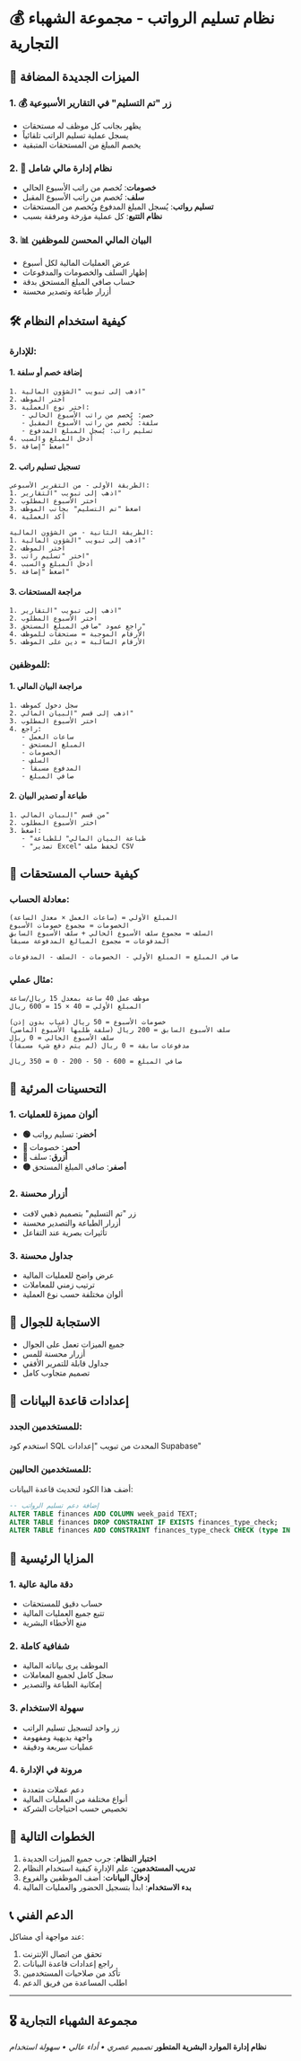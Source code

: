 # 💰 نظام تسليم الرواتب - مجموعة الشهباء التجارية

## 🎯 الميزات الجديدة المضافة

### 1. 💰 زر "تم التسليم" في التقارير الأسبوعية
- يظهر بجانب كل موظف له مستحقات
- يسجل عملية تسليم الراتب تلقائياً
- يخصم المبلغ من المستحقات المتبقية

### 2. 🔄 نظام إدارة مالي شامل
- **خصومات**: تُخصم من راتب الأسبوع الحالي
- **سلف**: تُخصم من راتب الأسبوع المقبل
- **تسليم رواتب**: يُسجل المبلغ المدفوع ويُخصم من المستحقات
- **نظام التتبع**: كل عملية مؤرخة ومرفقة بسبب

### 3. 📊 البيان المالي المحسن للموظفين
- عرض العمليات المالية لكل أسبوع
- إظهار السلف والخصومات والمدفوعات
- حساب صافي المبلغ المستحق بدقة
- أزرار طباعة وتصدير محسنة

## 🛠️ كيفية استخدام النظام

### للإدارة:

#### 1. إضافة خصم أو سلفة
```text
1. اذهب إلى تبويب "الشؤون المالية"
2. اختر الموظف
3. اختر نوع العملية:
   - خصم: يُخصم من راتب الأسبوع الحالي
   - سلفة: تُخصم من راتب الأسبوع المقبل
   - تسليم راتب: يُسجل المبلغ المدفوع
4. أدخل المبلغ والسبب
5. اضغط "إضافة"
```

#### 2. تسجيل تسليم راتب
```text
الطريقة الأولى - من التقرير الأسبوعي:
1. اذهب إلى تبويب "التقارير"
2. اختر الأسبوع المطلوب
3. اضغط "تم التسليم" بجانب الموظف
4. أكد العملية

الطريقة الثانية - من الشؤون المالية:
1. اذهب إلى تبويب "الشؤون المالية"
2. اختر الموظف
3. اختر "تسليم راتب"
4. أدخل المبلغ والسبب
5. اضغط "إضافة"
```

#### 3. مراجعة المستحقات
```text
1. اذهب إلى تبويب "التقارير"
2. اختر الأسبوع المطلوب
3. راجع عمود "صافي المبلغ المستحق"
4. الأرقام الموجبة = مستحقات للموظف
5. الأرقام السالبة = دين على الموظف
```

### للموظفين:

#### 1. مراجعة البيان المالي
```text
1. سجل دخول كموظف
2. اذهب إلى قسم "البيان المالي"
3. اختر الأسبوع المطلوب
4. راجع:
   - ساعات العمل
   - المبلغ المستحق
   - الخصومات
   - السلف
   - المدفوع مسبقاً
   - صافي المبلغ
```

#### 2. طباعة أو تصدير البيان
```text
1. من قسم "البيان المالي"
2. اختر الأسبوع المطلوب
3. اضغط:
   - "طباعة البيان المالي" للطباعة
   - "تصدير Excel" لحفظ ملف CSV
```

## 🧮 كيفية حساب المستحقات

### معادلة الحساب:
```
المبلغ الأولي = (ساعات العمل × معدل الساعة)
الخصومات = مجموع خصومات الأسبوع
السلف = مجموع سلف الأسبوع الحالي + سلف الأسبوع السابق
المدفوعات = مجموع المبالغ المدفوعة مسبقاً

صافي المبلغ = المبلغ الأولي - الخصومات - السلف - المدفوعات
```

### مثال عملي:
```
موظف عمل 40 ساعة بمعدل 15 ريال/ساعة
المبلغ الأولي = 40 × 15 = 600 ريال

خصومات الأسبوع = 50 ريال (غياب بدون إذن)
سلف الأسبوع السابق = 200 ريال (سلفة طلبها الأسبوع الماضي)
سلف الأسبوع الحالي = 0 ريال
مدفوعات سابقة = 0 ريال (لم يتم دفع شيء مسبقاً)

صافي المبلغ = 600 - 50 - 200 - 0 = 350 ريال
```

## 🎨 التحسينات المرئية

### 1. ألوان مميزة للعمليات
- **🟢 أخضر**: تسليم رواتب
- **🔴 أحمر**: خصومات
- **🔵 أزرق**: سلف
- **🟡 أصفر**: صافي المبلغ المستحق

### 2. أزرار محسنة
- زر "تم التسليم" بتصميم ذهبي لافت
- أزرار الطباعة والتصدير محسنة
- تأثيرات بصرية عند التفاعل

### 3. جداول محسنة
- عرض واضح للعمليات المالية
- ترتيب زمني للمعاملات
- ألوان مختلفة حسب نوع العملية

## 📱 الاستجابة للجوال

- جميع الميزات تعمل على الجوال
- أزرار محسنة للمس
- جداول قابلة للتمرير الأفقي
- تصميم متجاوب كامل

## 🔧 إعدادات قاعدة البيانات

### للمستخدمين الجدد:
استخدم كود SQL المحدث من تبويب "إعدادات Supabase"

### للمستخدمين الحاليين:
أضف هذا الكود لتحديث قاعدة البيانات:

```sql
-- إضافة دعم تسليم الرواتب
ALTER TABLE finances ADD COLUMN week_paid TEXT;
ALTER TABLE finances DROP CONSTRAINT IF EXISTS finances_type_check;
ALTER TABLE finances ADD CONSTRAINT finances_type_check CHECK (type IN ('deduction', 'advance', 'payment'));
```

## 🎯 المزايا الرئيسية

### 1. دقة مالية عالية
- حساب دقيق للمستحقات
- تتبع جميع العمليات المالية
- منع الأخطاء البشرية

### 2. شفافية كاملة
- الموظف يرى بياناته المالية
- سجل كامل لجميع المعاملات
- إمكانية الطباعة والتصدير

### 3. سهولة الاستخدام
- زر واحد لتسجيل تسليم الراتب
- واجهة بديهية ومفهومة
- عمليات سريعة ودقيقة

### 4. مرونة في الإدارة
- دعم عملات متعددة
- أنواع مختلفة من العمليات المالية
- تخصيص حسب احتياجات الشركة

## 🚀 الخطوات التالية

1. **اختبار النظام**: جرب جميع الميزات الجديدة
2. **تدريب المستخدمين**: علم الإدارة كيفية استخدام النظام
3. **إدخال البيانات**: أضف الموظفين والفروع
4. **بدء الاستخدام**: ابدأ بتسجيل الحضور والعمليات المالية

## 📞 الدعم الفني

عند مواجهة أي مشاكل:
1. تحقق من اتصال الإنترنت
2. راجع إعدادات قاعدة البيانات
3. تأكد من صلاحيات المستخدمين
4. اطلب المساعدة من فريق الدعم

---

## 🎖️ مجموعة الشهباء التجارية
**نظام إدارة الموارد البشرية المتطور**
*تصميم عصري • أداء عالي • سهولة استخدام* 